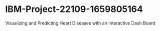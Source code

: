 # IBM-Project-22109-1659805164
Visualizing and Predicting Heart Diseases with an Interactive Dash Board
